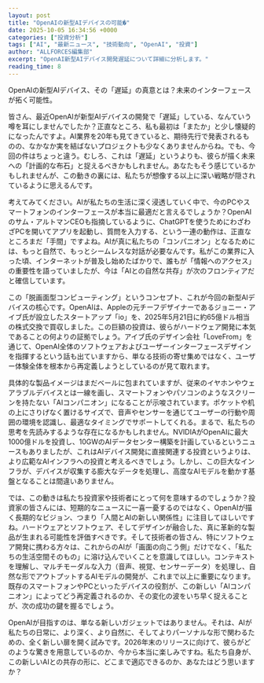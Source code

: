 ```yaml
---
layout: post
title: "OpenAIの新型AIデバイスの可能�"
date: 2025-10-05 16:34:56 +0000
categories: ["投資分析"]
tags: ["AI", "最新ニュース", "技術動向", "OpenAI", "投資"]
author: "ALLFORCES編集部"
excerpt: "OpenAI新型AIデバイス開発遅延について詳細に分析します。"
reading_time: 8
---
```


OpenAIの新型AIデバイス、その「遅延」の真意とは？未来のインターフェースが拓く可能性。

皆さん、最近OpenAIが新型AIデバイスの開発で「遅延」している、なんていう噂を耳にしませんでしたか？正直なところ、私も最初は「またか」と少し懐疑的になったんですよ。AI業界を20年も見てきていると、期待先行で発表されるものの、なかなか実を結ばないプロジェクトも少なくありませんからね。でも、今回の件はちょっと違う。むしろ、これは「遅延」というよりも、彼らが描く未来への「計画的な布石」と捉えるべきかもしれません。あなたもそう感じているかもしれませんが、この動きの裏には、私たちが想像する以上に深い戦略が隠されているように思えるんです。

考えてみてください。AIが私たちの生活に深く浸透していく中で、今のPCやスマートフォンのインターフェースが本当に最適だと言えるでしょうか？OpenAIのサム・アルトマンCEOも指摘しているように、ChatGPTを使うためにわざわざPCを開いてアプリを起動し、質問を入力する、という一連の動作は、正直なところまだ「手間」ですよね。AIが真に私たちの「コンパニオン」となるためには、もっと自然で、もっとシームレスな対話が必要なんです。私がこの業界に入った頃、インターネットが普及し始めたばかりで、誰もが「情報へのアクセス」の重要性を語っていましたが、今は「AIとの自然な共存」が次のフロンティアだと確信しています。

この「脱画面型コンピューティング」というコンセプト、これが今回の新型AIデバイスの核心です。OpenAIは、Appleの元チーフデザイナーであるジョニー・アイブ氏が設立したスタートアップ「io」を、2025年5月21日に約65億ドル相当の株式交換で買収しました。この巨額の投資は、彼らがハードウェア開発に本気であることの何よりの証拠でしょう。アイブ氏のデザイン会社「LoveFrom」を通じて、OpenAI全体のソフトウェアおよびユーザーインターフェースデザインを指揮するという話も出ていますから、単なる技術の寄せ集めではなく、ユーザー体験全体を根本から再定義しようとしているのが見て取れます。

具体的な製品イメージはまだベールに包まれていますが、従来のイヤホンやウェアラブルデバイスとは一線を画し、スマートフォンやパソコンのようなスクリーンを持たない「AIコンパニオン」になることが示唆されています。ポケットや机の上にさりげなく置けるサイズで、音声やセンサーを通じてユーザーの行動や周囲の環境を認識し、最適なタイミングでサポートしてくれる。まるで、私たちの思考を先読みするような存在になるかもしれません。NVIDIAがOpenAIに最大1000億ドルを投資し、10GWのAIデータセンター構築を計画しているというニュースもありましたが、これはAIデバイス開発に直接関連する投資というよりは、より広範なAIインフラへの投資と考えるべきでしょう。しかし、この巨大なインフラが、デバイスが収集する膨大なデータを処理し、高度なAIモデルを動かす基盤となることは間違いありません。

では、この動きは私たち投資家や技術者にとって何を意味するのでしょうか？投資家の皆さんには、短期的なニュースに一喜一憂するのではなく、OpenAIが描く長期的なビジョン、つまり「人間とAIの新しい関係性」に注目してほしいですね。ハードウェアとソフトウェア、そしてデザインが融合した、真に革新的な製品が生まれる可能性を評価すべきです。そして技術者の皆さん、特にソフトウェア開発に携わる方々は、これからのAIが「画面の向こう側」だけでなく、「私たちの生活空間そのもの」に溶け込んでいくことを意識してほしい。コンテキストを理解し、マルチモーダルな入力（音声、視覚、センサーデータ）を処理し、自然な形でアウトプットするAIモデルの開発が、これまで以上に重要になります。既存のスマートフォンやPCといったデバイスの役割が、この新しい「AIコンパニオン」によってどう再定義されるのか、その変化の波をいち早く捉えることが、次の成功の鍵を握るでしょう。

OpenAIが目指すのは、単なる新しいガジェットではありません。それは、AIが私たちの日常に、より深く、より自然に、そしてよりパーソナルな形で関わるための、全く新しい扉を開く試みです。2026年末のリリースに向けて、彼らがどのような驚きを用意しているのか、今から本当に楽しみですね。私たち自身が、この新しいAIとの共存の形に、どこまで適応できるのか、あなたはどう思いますか？

